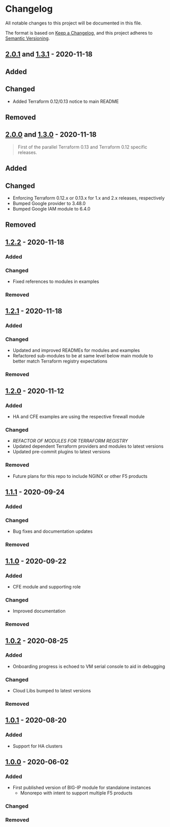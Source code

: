 # Changelog

<!-- spell-checker: ignore markdownlint -->
<!-- markdownlint-disable MD024 -->

All notable changes to this project will be documented in this file.

The format is based on [Keep a Changelog](https://keepachangelog.com/en/1.0.0/),
and this project adheres to [Semantic Versioning](https://semver.org/spec/v2.0.0.html).

## [2.0.1] and [1.3.1] - 2020-11-18

## Added

## Changed

- Added Terraform 0.12/0.13 notice to main README

## Removed

## [2.0.0] and [1.3.0] - 2020-11-18

> First of the parallel Terraform 0.13 and Terraform 0.12 specific releases.

## Added

## Changed

- Enforcing Terraform 0.12.x or 0.13.x for 1.x and 2.x releases, respectively
- Bumped Google provider to 3.48.0
- Bumped Google IAM module to 6.4.0

## Removed

## [1.2.2] - 2020-11-18

### Added

### Changed

- Fixed references to modules in examples

### Removed

## [1.2.1] - 2020-11-18

### Added

### Changed

<!-- spell-checker: ignore READMEs -->
- Updated and improved READMEs for modules and examples
- Refactored sub-modules to be at same level below main module to better match
  Terraform registry expectations

### Removed

## [1.2.0] - 2020-11-12

### Added

- HA and CFE examples are using the respective firewall module

### Changed

- *REFACTOR OF MODULES FOR TERRAFORM REGISTRY*
- Updated dependent Terraform providers and modules to latest versions
- Updated pre-commit plugins to latest versions

### Removed

- Future plans for this repo to include NGINX or other F5 products

## [1.1.1] - 2020-09-24

### Added

### Changed

- Bug fixes and documentation updates

### Removed

## [1.1.0] - 2020-09-22

### Added

- CFE module and supporting role

### Changed

- Improved documentation

### Removed

## [1.0.2] - 2020-08-25

### Added

- Onboarding progress is echoed to VM serial console to aid in debugging

### Changed

- Cloud Libs bumped to latest versions

### Removed

## [1.0.1] - 2020-08-20

### Added

- Support for HA clusters

## [1.0.0] - 2020-06-02

### Added

- First published version of BIG-IP module for standalone instances
  - Monorepo with intent to support multiple F5 products

### Changed

### Removed

[2.0.1]: https://github.com/memes/f5-google-terraform-modules/compare/v2.0.0...v2.0.1
[1.3.1]: https://github.com/memes/f5-google-terraform-modules/compare/v1.3.0...v1.3.1
[2.0.0]: https://github.com/memes/f5-google-terraform-modules/compare/v1.2.2...v2.0.0
[1.3.0]: https://github.com/memes/f5-google-terraform-modules/compare/v1.2.2...v1.3.0
[1.2.2]: https://github.com/memes/f5-google-terraform-modules/compare/v1.2.1...v1.2.2
[1.2.1]: https://github.com/memes/f5-google-terraform-modules/compare/v1.2.0...v1.2.1
[1.2.0]: https://github.com/memes/f5-google-terraform-modules/compare/v1.1.1...v1.2.0
[1.1.1]: https://github.com/memes/f5-google-terraform-modules/compare/v1.1.0...v1.1.1
[1.1.0]: https://github.com/memes/f5-google-terraform-modules/compare/v1.0.2...v1.1.0
[1.0.2]: https://github.com/memes/f5-google-terraform-modules/compare/v1.0.1...v1.0.2
[1.0.1]: https://github.com/memes/f5-google-terraform-modules/compare/v1.0.0...v1.0.1
[1.0.0]: https://github.com/memes/f5-google-terraform-modules/releases/tag/v1.0.0
